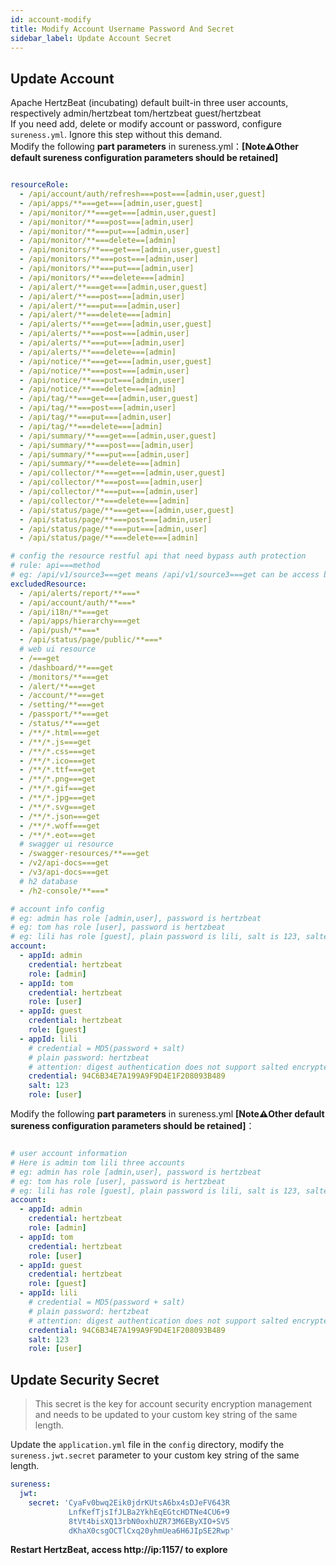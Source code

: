 ```yaml
---
id: account-modify  
title: Modify Account Username Password And Secret        
sidebar_label: Update Account Secret
---
```


## Update Account

Apache HertzBeat (incubating) default built-in three user accounts, respectively admin/hertzbeat tom/hertzbeat guest/hertzbeat     
If you need add, delete or modify account or password, configure `sureness.yml`. Ignore this step without this demand.   
Modify the following **part parameters** in sureness.yml：**[Note⚠️Other default sureness configuration parameters should be retained]**

```yaml

resourceRole:
  - /api/account/auth/refresh===post===[admin,user,guest]
  - /api/apps/**===get===[admin,user,guest]
  - /api/monitor/**===get===[admin,user,guest]
  - /api/monitor/**===post===[admin,user]
  - /api/monitor/**===put===[admin,user]
  - /api/monitor/**===delete==[admin]
  - /api/monitors/**===get===[admin,user,guest]
  - /api/monitors/**===post===[admin,user]
  - /api/monitors/**===put===[admin,user]
  - /api/monitors/**===delete===[admin]
  - /api/alert/**===get===[admin,user,guest]
  - /api/alert/**===post===[admin,user]
  - /api/alert/**===put===[admin,user]
  - /api/alert/**===delete===[admin]
  - /api/alerts/**===get===[admin,user,guest]
  - /api/alerts/**===post===[admin,user]
  - /api/alerts/**===put===[admin,user]
  - /api/alerts/**===delete===[admin]
  - /api/notice/**===get===[admin,user,guest]
  - /api/notice/**===post===[admin,user]
  - /api/notice/**===put===[admin,user]
  - /api/notice/**===delete===[admin]
  - /api/tag/**===get===[admin,user,guest]
  - /api/tag/**===post===[admin,user]
  - /api/tag/**===put===[admin,user]
  - /api/tag/**===delete===[admin]
  - /api/summary/**===get===[admin,user,guest]
  - /api/summary/**===post===[admin,user]
  - /api/summary/**===put===[admin,user]
  - /api/summary/**===delete===[admin]
  - /api/collector/**===get===[admin,user,guest]
  - /api/collector/**===post===[admin,user]
  - /api/collector/**===put===[admin,user]
  - /api/collector/**===delete===[admin]
  - /api/status/page/**===get===[admin,user,guest]
  - /api/status/page/**===post===[admin,user]
  - /api/status/page/**===put===[admin,user]
  - /api/status/page/**===delete===[admin]

# config the resource restful api that need bypass auth protection
# rule: api===method 
# eg: /api/v1/source3===get means /api/v1/source3===get can be access by anyone, no need auth.
excludedResource:
  - /api/alerts/report/**===*
  - /api/account/auth/**===*
  - /api/i18n/**===get
  - /api/apps/hierarchy===get
  - /api/push/**===*
  - /api/status/page/public/**===*
  # web ui resource
  - /===get
  - /dashboard/**===get
  - /monitors/**===get
  - /alert/**===get
  - /account/**===get
  - /setting/**===get
  - /passport/**===get
  - /status/**===get
  - /**/*.html===get
  - /**/*.js===get
  - /**/*.css===get
  - /**/*.ico===get
  - /**/*.ttf===get
  - /**/*.png===get
  - /**/*.gif===get
  - /**/*.jpg===get
  - /**/*.svg===get
  - /**/*.json===get
  - /**/*.woff===get
  - /**/*.eot===get
  # swagger ui resource
  - /swagger-resources/**===get
  - /v2/api-docs===get
  - /v3/api-docs===get
  # h2 database
  - /h2-console/**===*

# account info config
# eg: admin has role [admin,user], password is hertzbeat
# eg: tom has role [user], password is hertzbeat
# eg: lili has role [guest], plain password is lili, salt is 123, salted password is 1A676730B0C7F54654B0E09184448289
account:
  - appId: admin
    credential: hertzbeat
    role: [admin]
  - appId: tom
    credential: hertzbeat
    role: [user]
  - appId: guest
    credential: hertzbeat
    role: [guest]
  - appId: lili
    # credential = MD5(password + salt)
    # plain password: hertzbeat
    # attention: digest authentication does not support salted encrypted password accounts
    credential: 94C6B34E7A199A9F9D4E1F208093B489
    salt: 123
    role: [user]
```

Modify the following **part parameters** in sureness.yml **[Note⚠️Other default sureness configuration parameters should be retained]**：

```yaml

# user account information
# Here is admin tom lili three accounts
# eg: admin has role [admin,user], password is hertzbeat
# eg: tom has role [user], password is hertzbeat
# eg: lili has role [guest], plain password is lili, salt is 123, salted password is 1A676730B0C7F54654B0E09184448289
account:
  - appId: admin
    credential: hertzbeat
    role: [admin]
  - appId: tom
    credential: hertzbeat
    role: [user]
  - appId: guest
    credential: hertzbeat
    role: [guest]
  - appId: lili
    # credential = MD5(password + salt)
    # plain password: hertzbeat
    # attention: digest authentication does not support salted encrypted password accounts
    credential: 94C6B34E7A199A9F9D4E1F208093B489
    salt: 123
    role: [user]
```

## Update Security Secret

> This secret is the key for account security encryption management and needs to be updated to your custom key string of the same length.

Update the `application.yml` file in the `config` directory, modify the `sureness.jwt.secret` parameter to your custom key string of the same length.

```yaml
sureness:
  jwt:
    secret: 'CyaFv0bwq2Eik0jdrKUtsA6bx4sDJeFV643R
             LnfKefTjsIfJLBa2YkhEqEGtcHDTNe4CU6+9
             8tVt4bisXQ13rbN0oxhUZR73M6EByXIO+SV5
             dKhaX0csgOCTlCxq20yhmUea6H6JIpSE2Rwp'
```

**Restart HertzBeat, access http://ip:1157/ to explore**
